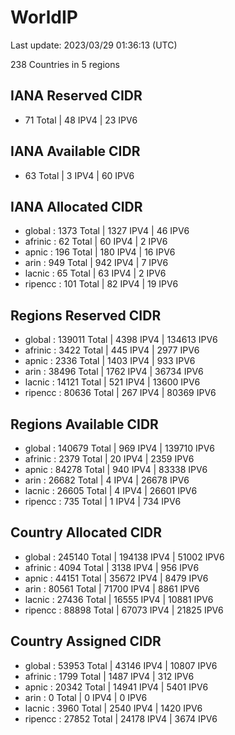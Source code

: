 # WorldIP

Last update: 2023/03/29 01:36:13 (UTC)

238 Countries in 5 regions

## IANA Reserved CIDR

- 71 Total | 48 IPV4 | 23 IPV6

## IANA Available CIDR

- 63 Total | 3 IPV4 | 60 IPV6

## IANA Allocated CIDR

- global : 1373 Total | 1327 IPV4 | 46 IPV6
- afrinic : 62 Total | 60 IPV4 | 2 IPV6
- apnic : 196 Total | 180 IPV4 | 16 IPV6
- arin : 949 Total | 942 IPV4 | 7 IPV6
- lacnic : 65 Total | 63 IPV4 | 2 IPV6
- ripencc : 101 Total | 82 IPV4 | 19 IPV6

## Regions Reserved CIDR

- global : 139011 Total | 4398 IPV4 | 134613 IPV6
- afrinic : 3422 Total | 445 IPV4 | 2977 IPV6
- apnic : 2336 Total | 1403 IPV4 | 933 IPV6
- arin : 38496 Total | 1762 IPV4 | 36734 IPV6
- lacnic : 14121 Total | 521 IPV4 | 13600 IPV6
- ripencc : 80636 Total | 267 IPV4 | 80369 IPV6

## Regions Available CIDR

- global : 140679 Total | 969 IPV4 | 139710 IPV6
- afrinic : 2379 Total | 20 IPV4 | 2359 IPV6
- apnic : 84278 Total | 940 IPV4 | 83338 IPV6
- arin : 26682 Total | 4 IPV4 | 26678 IPV6
- lacnic : 26605 Total | 4 IPV4 | 26601 IPV6
- ripencc : 735 Total | 1 IPV4 | 734 IPV6

## Country Allocated CIDR

- global : 245140 Total | 194138 IPV4 | 51002 IPV6
- afrinic : 4094 Total | 3138 IPV4 | 956 IPV6
- apnic : 44151 Total | 35672 IPV4 | 8479 IPV6
- arin : 80561 Total | 71700 IPV4 | 8861 IPV6
- lacnic : 27436 Total | 16555 IPV4 | 10881 IPV6
- ripencc : 88898 Total | 67073 IPV4 | 21825 IPV6

## Country Assigned CIDR

- global : 53953 Total | 43146 IPV4 | 10807 IPV6
- afrinic : 1799 Total | 1487 IPV4 | 312 IPV6
- apnic : 20342 Total | 14941 IPV4 | 5401 IPV6
- arin : 0 Total | 0 IPV4 | 0 IPV6
- lacnic : 3960 Total | 2540 IPV4 | 1420 IPV6
- ripencc : 27852 Total | 24178 IPV4 | 3674 IPV6
